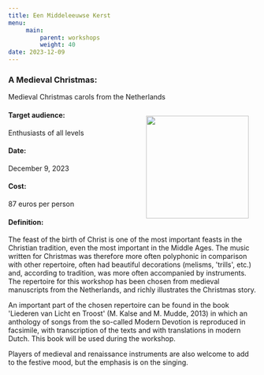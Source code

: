 ```yaml
---
title: Een Middeleeuwse Kerst
menu:
     main:
         parent: workshops
         weight: 40
date: 2023-12-09
---
```

### A Medieval Christmas:
Medieval Christmas carols from the Netherlands

<img src="../../../images/Bazuinen.jpeg" style="width: 13rem; float: right; margin:1rem">

#### Target audience:
Enthusiasts of all levels
#### Date:
December 9, 2023
#### Cost:
87 euros per person
#### Definition:
The feast of the birth of Christ is one of the most important feasts in the Christian tradition, even the most important in the Middle Ages. The music written for Christmas was therefore more often polyphonic in comparison with other repertoire, often had beautiful decorations (melisms, 'trills', etc.) and, according to tradition, was more often accompanied by instruments. The repertoire for this workshop has been chosen from medieval manuscripts from the Netherlands, and richly illustrates the Christmas story.

An important part of the chosen repertoire can be found in the book 'Liederen van Licht en Troost' (M. Kalse and M. Mudde, 2013) in which an anthology of songs from the so-called Modern Devotion is reproduced in facsimile, with transcription of the texts and with translations in modern Dutch. This book will be used during the workshop.

Players of medieval and renaissance instruments are also welcome to add to the festive mood, but the emphasis is on the singing.